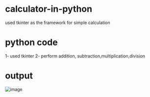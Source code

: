 # calculator-in-python
used tkinter as the framework for simple calculation

# python code 
1- used tkinter
2- perform addition, subtraction,multiplication,division

# output
![image](https://github.com/shubham-khantwal/calculator-in-python/blob/master/output.PNG)
